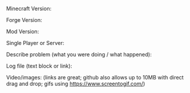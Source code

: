 Minecraft Version: 

Forge Version: 

Mod Version: 

Single Player or Server:

Describe problem (what you were doing / what happened):


Log file (text block or link):


Video/images: (links are great; github also allows up to 10MB with direct drag and drop; gifs using https://www.screentogif.com/)






